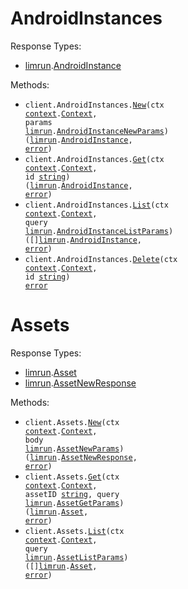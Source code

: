 # AndroidInstances

Response Types:

- <a href="https://pkg.go.dev/github.com/limrun-inc/go-sdk">limrun</a>.<a href="https://pkg.go.dev/github.com/limrun-inc/go-sdk#AndroidInstance">AndroidInstance</a>

Methods:

- <code title="post /v1/android_instances">client.AndroidInstances.<a href="https://pkg.go.dev/github.com/limrun-inc/go-sdk#AndroidInstanceService.New">New</a>(ctx <a href="https://pkg.go.dev/context">context</a>.<a href="https://pkg.go.dev/context#Context">Context</a>, params <a href="https://pkg.go.dev/github.com/limrun-inc/go-sdk">limrun</a>.<a href="https://pkg.go.dev/github.com/limrun-inc/go-sdk#AndroidInstanceNewParams">AndroidInstanceNewParams</a>) (<a href="https://pkg.go.dev/github.com/limrun-inc/go-sdk">limrun</a>.<a href="https://pkg.go.dev/github.com/limrun-inc/go-sdk#AndroidInstance">AndroidInstance</a>, <a href="https://pkg.go.dev/builtin#error">error</a>)</code>
- <code title="get /v1/android_instances/{id}">client.AndroidInstances.<a href="https://pkg.go.dev/github.com/limrun-inc/go-sdk#AndroidInstanceService.Get">Get</a>(ctx <a href="https://pkg.go.dev/context">context</a>.<a href="https://pkg.go.dev/context#Context">Context</a>, id <a href="https://pkg.go.dev/builtin#string">string</a>) (<a href="https://pkg.go.dev/github.com/limrun-inc/go-sdk">limrun</a>.<a href="https://pkg.go.dev/github.com/limrun-inc/go-sdk#AndroidInstance">AndroidInstance</a>, <a href="https://pkg.go.dev/builtin#error">error</a>)</code>
- <code title="get /v1/android_instances">client.AndroidInstances.<a href="https://pkg.go.dev/github.com/limrun-inc/go-sdk#AndroidInstanceService.List">List</a>(ctx <a href="https://pkg.go.dev/context">context</a>.<a href="https://pkg.go.dev/context#Context">Context</a>, query <a href="https://pkg.go.dev/github.com/limrun-inc/go-sdk">limrun</a>.<a href="https://pkg.go.dev/github.com/limrun-inc/go-sdk#AndroidInstanceListParams">AndroidInstanceListParams</a>) ([]<a href="https://pkg.go.dev/github.com/limrun-inc/go-sdk">limrun</a>.<a href="https://pkg.go.dev/github.com/limrun-inc/go-sdk#AndroidInstance">AndroidInstance</a>, <a href="https://pkg.go.dev/builtin#error">error</a>)</code>
- <code title="delete /v1/android_instances/{id}">client.AndroidInstances.<a href="https://pkg.go.dev/github.com/limrun-inc/go-sdk#AndroidInstanceService.Delete">Delete</a>(ctx <a href="https://pkg.go.dev/context">context</a>.<a href="https://pkg.go.dev/context#Context">Context</a>, id <a href="https://pkg.go.dev/builtin#string">string</a>) <a href="https://pkg.go.dev/builtin#error">error</a></code>

# Assets

Response Types:

- <a href="https://pkg.go.dev/github.com/limrun-inc/go-sdk">limrun</a>.<a href="https://pkg.go.dev/github.com/limrun-inc/go-sdk#Asset">Asset</a>
- <a href="https://pkg.go.dev/github.com/limrun-inc/go-sdk">limrun</a>.<a href="https://pkg.go.dev/github.com/limrun-inc/go-sdk#AssetNewResponse">AssetNewResponse</a>

Methods:

- <code title="put /v1/assets">client.Assets.<a href="https://pkg.go.dev/github.com/limrun-inc/go-sdk#AssetService.New">New</a>(ctx <a href="https://pkg.go.dev/context">context</a>.<a href="https://pkg.go.dev/context#Context">Context</a>, body <a href="https://pkg.go.dev/github.com/limrun-inc/go-sdk">limrun</a>.<a href="https://pkg.go.dev/github.com/limrun-inc/go-sdk#AssetNewParams">AssetNewParams</a>) (<a href="https://pkg.go.dev/github.com/limrun-inc/go-sdk">limrun</a>.<a href="https://pkg.go.dev/github.com/limrun-inc/go-sdk#AssetNewResponse">AssetNewResponse</a>, <a href="https://pkg.go.dev/builtin#error">error</a>)</code>
- <code title="get /v1/assets/{assetId}">client.Assets.<a href="https://pkg.go.dev/github.com/limrun-inc/go-sdk#AssetService.Get">Get</a>(ctx <a href="https://pkg.go.dev/context">context</a>.<a href="https://pkg.go.dev/context#Context">Context</a>, assetID <a href="https://pkg.go.dev/builtin#string">string</a>, query <a href="https://pkg.go.dev/github.com/limrun-inc/go-sdk">limrun</a>.<a href="https://pkg.go.dev/github.com/limrun-inc/go-sdk#AssetGetParams">AssetGetParams</a>) (<a href="https://pkg.go.dev/github.com/limrun-inc/go-sdk">limrun</a>.<a href="https://pkg.go.dev/github.com/limrun-inc/go-sdk#Asset">Asset</a>, <a href="https://pkg.go.dev/builtin#error">error</a>)</code>
- <code title="get /v1/assets">client.Assets.<a href="https://pkg.go.dev/github.com/limrun-inc/go-sdk#AssetService.List">List</a>(ctx <a href="https://pkg.go.dev/context">context</a>.<a href="https://pkg.go.dev/context#Context">Context</a>, query <a href="https://pkg.go.dev/github.com/limrun-inc/go-sdk">limrun</a>.<a href="https://pkg.go.dev/github.com/limrun-inc/go-sdk#AssetListParams">AssetListParams</a>) ([]<a href="https://pkg.go.dev/github.com/limrun-inc/go-sdk">limrun</a>.<a href="https://pkg.go.dev/github.com/limrun-inc/go-sdk#Asset">Asset</a>, <a href="https://pkg.go.dev/builtin#error">error</a>)</code>
